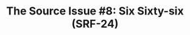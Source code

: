 ---
ee_id_thing: '4215'
site: '1'
type: '2'
inv_num: 2013-134
add_credit:
url: 2013-134-the-source-issue-8-six-sixty-six
title: 'The Source Issue #8: Six Sixty-six (SRF-24)'
year: '2015'
display_year: '2015'
medium: Zine
dims:
pitch: Source code for my infinate compression experiment (2004) as an archival zine.
  Def collect dem all!±±±
ps:
live_url:
youtube:
related_code: https://github.com/coryarcangel/666
imgs: source-666-2013-134-detail-01-database-ih.jpg
subheading:
download: the-source-six-sixty-six-2013-134-digital-master-ih.pdf
commission: Creative Capital
related: "[13] [2004-004-iron-maidens-number-of-the-beast-compressed-over-and-over]
  2004-004 Iron Maidens “The Number of the Beast” compressed over and over as an mp3
  666 times"
layout: things-i-made
---